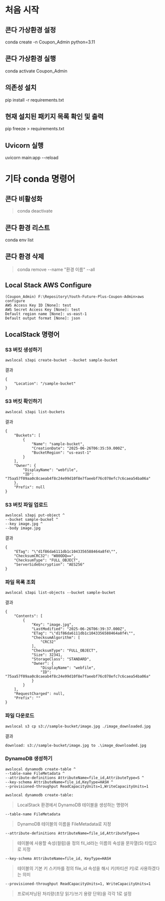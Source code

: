 # 처음 시작

## 콘다 가상환경 설정
conda create -n Coupon_Admin python=3.11

## 콘다 가상환경 실행
conda activate Coupon_Admin

## 의존성 설치
pip install -r requirements.txt

## 현재 설치된 패키지 목록 확인 및 출력
pip freeze > requirements.txt

## Uvicorn 실행
uvicorn main:app --reload

# 기타 conda 명령어

## 콘다 비활성화
> conda deactivate

## 콘다 환경 리스트
conda env list

## 콘다 환경 삭제
> conda remove --name "환경 이름" --all

## Local Stack AWS Configure
```
(Coupon_Admin) F:\Repository\Youth-Future-Plus-Coupon-Admin>aws configure      
AWS Access Key ID [None]: test
AWS Secret Access Key [None]: test 
Default region name [None]: us-east-1
Default output format [None]: json
```

## LocalStack 명령어

### S3 버킷 생성하기
```
awslocal s3api create-bucket --bucket sample-bucket
```
결과
```
{
    "Location": "/sample-bucket"
}
```

### S3 버킷 확인하기
```
awslocal s3api list-buckets
```
결과
```
{
    "Buckets": [
        {
            "Name": "sample-bucket",
            "CreationDate": "2025-06-26T06:35:59.000Z",
            "BucketRegion": "us-east-1"
        }
    ],
    "Owner": {
        "DisplayName": "webfile",
        "ID": "75aa57f09aa0c8caeab4f8c24e99d10f8e7faeebf76c078efc7c6caea54ba06a"
    },
    "Prefix": null
}
```
### S3 버킷 파일 업로드
```
awslocal s3api put-object ^
--bucket sample-bucket ^
--key image.jpg ^
--body image.jpg
```
결과
```
{
    "ETag": "\"d1f86da6111db1c1043356588464a8f4\"",
    "ChecksumCRC32": "W80ODQ==",
    "ChecksumType": "FULL_OBJECT",
    "ServerSideEncryption": "AES256"
}
```
### 파일 목록 조회
```
awslocal s3api list-objects --bucket sample-bucket
```
결과
```
{
    "Contents": [
        {
            "Key": "image.jpg",
            "LastModified": "2025-06-26T06:39:37.000Z",
            "ETag": "\"d1f86da6111db1c1043356588464a8f4\"",
            "ChecksumAlgorithm": [
                "CRC32"
            ],
            "ChecksumType": "FULL_OBJECT",
            "Size": 32341,
            "StorageClass": "STANDARD",
            "Owner": {
                "DisplayName": "webfile",
                "ID": "75aa57f09aa0c8caeab4f8c24e99d10f8e7faeebf76c078efc7c6caea54ba06a"
            }
        }
    ],
    "RequestCharged": null,
    "Prefix": ""
}
```
### 파일 다운로드
```
awslocal s3 cp s3://sample-bucket/image.jpg ./image_downloaded.jpg
```
결과
```
download: s3://sample-bucket/image.jpg to .\image_downloaded.jpg
```

### DynamoDB 생성하기
```
awslocal dynamodb create-table ^
--table-name FileMetadata ^
--attribute-definitions AttributeName=file_id,AttributeType=S ^
--key-schema AttributeName=file_id,KeyType=HASH ^
--provisioned-throughput ReadCapacityUnits=1,WriteCapacityUnits=1
```
```
awslocal dynamodb create-table:
```
> LocalStack 환경에서 DynamoDB 테이블을 생성하는 명령어
```
--table-name FileMetadata
```
> DynamoDB 테이블의 이름을 FileMetadata로 지정
```
--attribute-definitions AttributeName=file_id,AttributeType=s
```
> 테이블에 사용할 속성(컬럼)을 정의 fil_id라는 이름의 속성을 문자열(S) 타입으로 지정
```
--key-schema AttributeName=file_id, KeyType=HASH
```
> 테이블의 기본 키 스키마를 정의 file_id 속성을 해시 키(파티션 키)로 사용하겠다는 의미
```
--provisioned-throughput ReadCapacityUnits=1, WriteCapacityUnits=1
```
> 프로비저닝된 처리량(초당 읽기/쓰기 용량 단위)을 각각 1로 설정